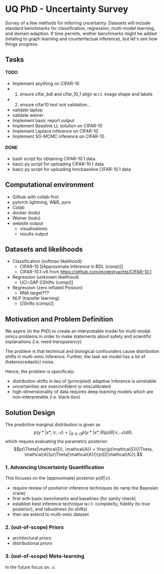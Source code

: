 # UQ PhD - Uncertainty Survey
Survey of a few methods for inferring uncertainty. Datasets will include standard benchmarks for classification, regression, multi-model learning, and domain adaption. If time permits, wother benchmarks might be added (relating to graph learning and counterfactual inference), but let's see how things progress.

## Tasks

#### TODO
- Implement anything on CIFAR-10 
- 1. ensure cifar_bdl and cifar_10_1 align w.r.t. image shape and labels
- 2. ensure cifar10 test isnt validation...
- validate laptop 
- validate weiner
- Implement basic report output
- Implement Baseline LL solution on CIFAR-10
- Implement Laplace inference on CIFAR-10 
- Implement SG-MCMC inference on CIFAR-10

#### DONE
- bash script for obtaining CIFAR-10.1 data
- basic py script for uploading CIFAR-10.1 data
- basic py script for uploading hmcbaseline CIFAR-10.1 data


## Computational environment
-   Github with collab first
-   pytorch lightning, W&B, pyro
-   Colab 
-   docker (todo)
-   Weiner (todo)
-   website output
	-   visualisations
	-   results output

## Datasets and likelihoods
-   Classification (softmax likelihood):
	-   CIFAR-10 [[Approximate Inference in BDL (comp)]]
	-   CIFAR-10.1-v6 from https://github.com/modestyachts/CIFAR-10.1
-   Regression (unknown likelihood)
	-   UCI-GAP [[Shifts (comp)]]
-   Regression (zero inflated Poisson)
	-   RNA target???
-   NLP (transfer learning)
	-   [[Shifts (comp)]]

## Motivation and Problem Definition
We aspire (in the PhD) to create an interpretable model for multi-modal omics problems in order to make statements about safety and scientific explanations (i.e. need *transparency*) 

The problem is that technical and biological confounders cause distribution shifts in multi-omic inference. Further, the task we model has a lot of (heteroscedastic) noise.

Hence, the problem is specificaly:
- distribution shifts in lieu of (principled) adaptive inference is unreliable
- uncertainties are overconfident or miscalibrated
- high-dimensionality of data requires deep learning models which are non-interpretable (i.e. black-box)

## Solution Design

The predictive marginal distribution is given as
$$p(y*|x*, \mathcal{D}, \mathcal{A}) = \int_{\Theta \in \Omega}{p(y*|x*,\Theta)p(\Theta|\mathcal{D}, \mathcal{A})} d\Theta,$$
which requies evaluating the parametric posterior:
$$p(\Theta|\mathcal{D}, \mathcal{A}) = \frac{p(\mathcal{D}|\Theta, \mathcal{A})p(\Theta|\mathcal{A})}{p(D|\mathcal{A})}.$$
### 1. Advancing Uncertainty Quantification 
This focuses on the (approximate) posterior $p(\Theta|\mathcal{D})$.

- require review of postierior inference techniques (to ramp the Bayesian crank)
- first with basic benchmarks and baselines (for sanity check)
- establish best inference technique w.r.t. complexity, fidelity (to true posterior), and robustness (to shifts)
- then we extend to multi-omic dataset 

### 2. (out-of-scope) Priors
- architectural priors
- distributional priors

### 3. (out-of-scope) Meta-learning
In the future focus on $\mathcal{A}$.
